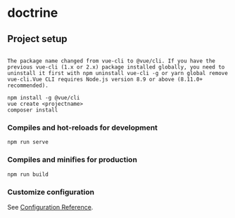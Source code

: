# doctrine

## Project setup
```

The package name changed from vue-cli to @vue/cli. If you have the previous vue-cli (1.x or 2.x) package installed globally, you need to uninstall it first with npm uninstall vue-cli -g or yarn global remove vue-cli.Vue CLI requires Node.js version 8.9 or above (8.11.0+ recommended). 

npm install -g @vue/cli
vue create <projectname> 
composer install
```

### Compiles and hot-reloads for development
```
npm run serve
```

### Compiles and minifies for production
```
npm run build
```

### Customize configuration
See [Configuration Reference](https://cli.vuejs.org/config/).
